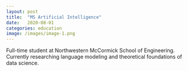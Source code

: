 ```yaml
---
layout: post
title:  "MS Artificial Intelligence"
date:   2020-08-01
categories: education
image: /images/image-1.png
---
```

Full-time student at Northwestern McCormick School of Engineering.
Currently researching language modeling and theoretical foundations of data science.
